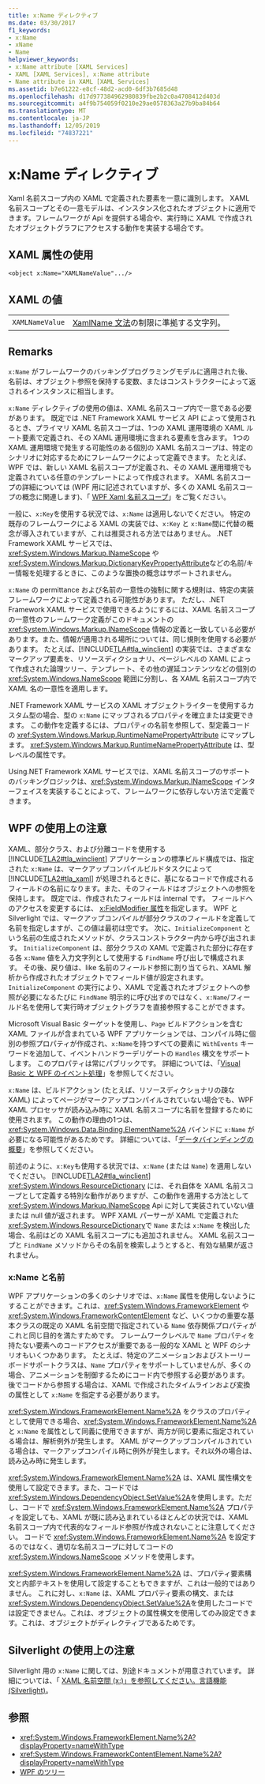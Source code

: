 ```yaml
---
title: x:Name ディレクティブ
ms.date: 03/30/2017
f1_keywords:
- x:Name
- xName
- Name
helpviewer_keywords:
- x:Name attribute [XAML Services]
- XAML [XAML Services], x:Name attribute
- Name attribute in XAML [XAML Services]
ms.assetid: b7e61222-e8cf-48d2-acd0-6df3b7685d48
ms.openlocfilehash: d17d977384962980839fbe2b2c0a4708412d403d
ms.sourcegitcommit: a4f9b754059f0210e29ae0578363a27b9ba84b64
ms.translationtype: MT
ms.contentlocale: ja-JP
ms.lasthandoff: 12/05/2019
ms.locfileid: "74837221"
---
```

# <a name="xname-directive"></a>x:Name ディレクティブ
Xaml 名前スコープ内の XAML で定義された要素を一意に識別します。 XAML 名前スコープとその一意モデルは、インスタンス化されたオブジェクトに適用できます。フレームワークが Api を提供する場合や、実行時に XAML で作成されたオブジェクトグラフにアクセスする動作を実装する場合です。  
  
## <a name="xaml-attribute-usage"></a>XAML 属性の使用  
  
```xaml  
<object x:Name="XAMLNameValue".../>  
```  
  
## <a name="xaml-values"></a>XAML の値  
  
|||  
|-|-|  
|`XAMLNameValue`|[XamlName 文法](xamlname-grammar.md)の制限に準拠する文字列。|  
  
## <a name="remarks"></a>Remarks  
 `x:Name` がフレームワークのバッキングプログラミングモデルに適用された後、名前は、オブジェクト参照を保持する変数、またはコンストラクターによって返されるインスタンスに相当します。  
  
 `x:Name` ディレクティブの使用の値は、XAML 名前スコープ内で一意である必要があります。 既定では .NET Framework XAML サービス API によって使用されるとき、プライマリ XAML 名前スコープは、1つの XAML 運用環境の XAML ルート要素で定義され、その XAML 運用環境に含まれる要素を含みます。 1つの XAML 運用環境で発生する可能性のある個別の XAML 名前スコープは、特定のシナリオに対応するためにフレームワークによって定義できます。 たとえば、WPF では、新しい XAML 名前スコープが定義され、その XAML 運用環境でも定義されている任意のテンプレートによって作成されます。 XAML 名前スコープの詳細については (WPF 用に記述されていますが、多くの XAML 名前スコープの概念に関連します)、「 [WPF Xaml 名前スコープ](../wpf/advanced/wpf-xaml-namescopes.md)」をご覧ください。  
  
 一般に、`x:Key`を使用する状況では、`x:Name` は適用しないでください。 特定の既存のフレームワークによる XAML の実装では、`x:Key` と `x:Name`間に代替の概念が導入されていますが、これは推奨される方法ではありません。 .NET Framework XAML サービスでは、<xref:System.Windows.Markup.INameScope> や <xref:System.Windows.Markup.DictionaryKeyPropertyAttribute>などの名前/キー情報を処理するときに、このような置換の概念はサポートされません。  
  
 `x:Name` の permittance および名前の一意性の強制に関する規則は、特定の実装フレームワークによって定義される可能性があります。 ただし、.NET Framework XAML サービスで使用できるようにするには、XAML 名前スコープの一意性のフレームワーク定義がこのドキュメントの <xref:System.Windows.Markup.INameScope> 情報の定義と一致している必要があります。また、情報が適用される場所については、同じ規則を使用する必要があります。 たとえば、[!INCLUDE[TLA#tla_winclient](../../../includes/tlasharptla-winclient-md.md)] の実装では、さまざまなマークアップ要素を、リソースディクショナリ、ページレベルの XAML によって作成された論理ツリー、テンプレート、その他の遅延コンテンツなどの個別の <xref:System.Windows.NameScope> 範囲に分割し、各 XAML 名前スコープ内で XAML 名の一意性を適用します。  
  
 .NET Framework XAML サービスの XAML オブジェクトライターを使用するカスタム型の場合、型の `x:Name` にマップされるプロパティを確立または変更できます。 この動作を定義するには、プロパティの名前を参照して、型定義コードの <xref:System.Windows.Markup.RuntimeNamePropertyAttribute> にマップします。  <xref:System.Windows.Markup.RuntimeNamePropertyAttribute> は、型レベルの属性です。  
  
 Using.NET Framework XAML サービスでは、XAML 名前スコープのサポートのバッキングロジックは、<xref:System.Windows.Markup.INameScope> インターフェイスを実装することによって、フレームワークに依存しない方法で定義できます。  
  
## <a name="wpf-usage-notes"></a>WPF の使用上の注意  
 XAML、部分クラス、および分離コードを使用する [!INCLUDE[TLA2#tla_winclient](../../../includes/tla2sharptla-winclient-md.md)] アプリケーションの標準ビルド構成では、指定された `x:Name` は、マークアップコンパイルビルドタスクによって [!INCLUDE[TLA2#tla_xaml](../../../includes/tla2sharptla-xaml-md.md)] が処理されるときに、基になるコードで作成されるフィールドの名前になります。また、そのフィールドはオブジェクトへの参照を保持します。 既定では、作成されたフィールドは internal です。 フィールドへのアクセスを変更するには、 [x:FieldModifier 属性](x-fieldmodifier-directive.md)を指定します。 WPF と Silverlight では、マークアップコンパイルが部分クラスのフィールドを定義して名前を指定しますが、この値は最初は空です。 次に、`InitializeComponent` という名前の生成されたメソッドが、クラスコンストラクター内から呼び出されます。 `InitializeComponent` は、部分クラスの XAML で定義された部分に存在する各 `x:Name` 値を入力文字列として使用する `FindName` 呼び出しで構成されます。 その後、戻り値は、like 名前のフィールド参照に割り当てられ、XAML 解析から作成されたオブジェクトでフィールド値が設定されます。 `InitializeComponent` の実行により、XAML で定義されたオブジェクトへの参照が必要になるたびに `FindName` 明示的に呼び出すのではなく、`x:Name`/フィールド名を使用して実行時オブジェクトグラフを直接参照することができます。  
  
 Microsoft Visual Basic ターゲットを使用し、`Page` ビルドアクションを含む XAML ファイルが含まれている WPF アプリケーションでは、コンパイル時に個別の参照プロパティが作成され、`x:Name`を持つすべての要素に `WithEvents` キーワードを追加して、イベントハンドラーデリゲートの `Handles` 構文をサポートします。 このプロパティは常にパブリックです。 詳細については、「[Visual Basic と WPF のイベント処理](../wpf/advanced/visual-basic-and-wpf-event-handling.md)」を参照してください。  
  
 `x:Name` は、ビルドアクション (たとえば、リソースディクショナリの疎な XAML) によってページがマークアップコンパイルされていない場合でも、WPF XAML プロセッサが読み込み時に XAML 名前スコープに名前を登録するために使用されます。 この動作の理由の1つは、<xref:System.Windows.Data.Binding.ElementName%2A> バインドに `x:Name` が必要になる可能性があるためです。 詳細については、「[データバインディングの概要](../../desktop-wpf/data/data-binding-overview.md)」を参照してください。  
  
 前述のように、`x:Key`も使用する状況では、`x:Name` (または `Name`) を適用しないでください。 [!INCLUDE[TLA2#tla_winclient](../../../includes/tla2sharptla-winclient-md.md)] <xref:System.Windows.ResourceDictionary> には、それ自体を XAML 名前スコープとして定義する特別な動作がありますが、この動作を適用する方法として <xref:System.Windows.Markup.INameScope> Api に対して実装されていない値または null 値が返されます。 WPF XAML パーサーが XAML で定義された <xref:System.Windows.ResourceDictionary>で `Name` または `x:Name` を検出した場合、名前はどの XAML 名前スコープにも追加されません。 XAML 名前スコープと `FindName` メソッドからその名前を検索しようとすると、有効な結果が返されません。  
  
### <a name="xname-and-name"></a>x:Name と名前  
 WPF アプリケーションの多くのシナリオでは、`x:Name` 属性を使用しないようにすることができます。これは、<xref:System.Windows.FrameworkElement> や <xref:System.Windows.FrameworkContentElement> など、いくつかの重要な基本クラスの既定の XAML 名前空間で指定されている `Name` 依存関係プロパティがこれと同じ目的を満たすためです。 フレームワークレベルで `Name` プロパティを持たない要素へのコードアクセスが重要である一般的な XAML と WPF のシナリオもいくつかあります。 たとえば、特定のアニメーションおよびストーリーボードサポートクラスは、`Name` プロパティをサポートしていませんが、多くの場合、アニメーションを制御するためにコード内で参照する必要があります。 後でコードから参照する場合は、XAML で作成されたタイムラインおよび変換の属性として `x:Name` を指定する必要があります。  
  
 <xref:System.Windows.FrameworkElement.Name%2A> をクラスのプロパティとして使用できる場合、<xref:System.Windows.FrameworkElement.Name%2A> と `x:Name` を属性として同義に使用できますが、両方が同じ要素に指定されている場合は、解析例外が発生します。 XAML がマークアップコンパイルされている場合は、マークアップコンパイル時に例外が発生します。それ以外の場合は、読み込み時に発生します。  
  
 <xref:System.Windows.FrameworkElement.Name%2A> は、XAML 属性構文を使用して設定できます。また、コードでは <xref:System.Windows.DependencyObject.SetValue%2A>を使用します。ただし、コードで <xref:System.Windows.FrameworkElement.Name%2A> プロパティを設定しても、XAML が既に読み込まれているほとんどの状況では、XAML 名前スコープ内で代表的なフィールド参照が作成されないことに注意してください。 コードで <xref:System.Windows.FrameworkElement.Name%2A> を設定するのではなく、適切な名前スコープに対してコードの <xref:System.Windows.NameScope> メソッドを使用します。  
  
 <xref:System.Windows.FrameworkElement.Name%2A> は、プロパティ要素構文と内部テキストを使用して設定することもできますが、これは一般的ではありません。 これに対し、`x:Name` は、XAML プロパティ要素の構文、または <xref:System.Windows.DependencyObject.SetValue%2A>を使用したコードでは設定できません。これは、オブジェクトの属性構文を使用してのみ設定できます。これは、オブジェクトがディレクティブであるためです。  
  
## <a name="silverlight-usage-notes"></a>Silverlight の使用上の注意  
 Silverlight 用の `x:Name` に関しては、別途ドキュメントが用意されています。 詳細については、「 [XAML 名前空間 (x:)」を参照してください。言語機能 (Silverlight)](https://docs.microsoft.com/previous-versions/windows/silverlight/dotnet-windows-silverlight/cc188995(v=vs.95))。  
  
## <a name="see-also"></a>参照

- <xref:System.Windows.FrameworkElement.Name%2A?displayProperty=nameWithType>
- <xref:System.Windows.FrameworkContentElement.Name%2A?displayProperty=nameWithType>
- [WPF のツリー](../wpf/advanced/trees-in-wpf.md)
